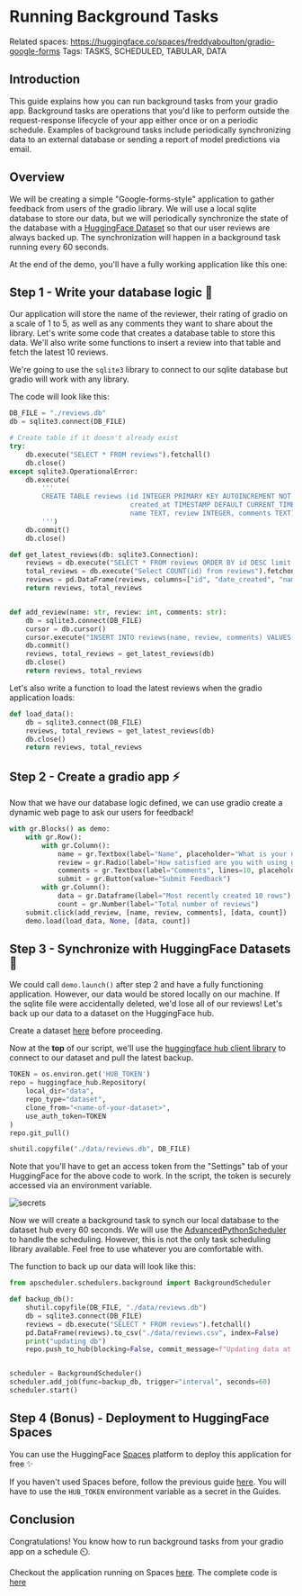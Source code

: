 <script type="module" src="https://gradio.s3-us-west-2.amazonaws.com/3.4.0/gradio.js"></script>

# Running Background Tasks 

Related spaces: https://huggingface.co/spaces/freddyaboulton/gradio-google-forms
Tags: TASKS, SCHEDULED, TABULAR, DATA 

## Introduction

This guide explains how you can run background tasks from your gradio app.
Background tasks are operations that you'd like to perform outside the request-response
lifecycle of your app either once or on a periodic schedule.
Examples of background tasks include periodically synchronizing data to an external database or 
sending a report of model predictions via email.

## Overview 
    
We will be creating a simple "Google-forms-style" application to gather feedback from users of the gradio library.
We will use a local sqlite database to store our data, but we will periodically synchronize the state of the database
with a [HuggingFace Dataset](https://huggingface.co/datasets) so that our user reviews are always backed up.
The synchronization will happen in a background task running every 60 seconds.

At the end of the demo, you'll have a fully working application like this one:

<gradio-app space="freddyaboulton/gradio-google-forms"> </gradio-app>


## Step 1 - Write your database logic 💾
Our application will store the name of the reviewer, their rating of gradio on a scale of 1 to 5, as well as
any comments they want to share about the library. Let's write some code that creates a database table to
store this data. We'll also write some functions to insert a review into that table and fetch the latest 10 reviews.

We're going to use the `sqlite3` library to connect to our sqlite database but gradio will work with any library.

The code will look like this:

```python
DB_FILE = "./reviews.db"
db = sqlite3.connect(DB_FILE)

# Create table if it doesn't already exist
try:
    db.execute("SELECT * FROM reviews").fetchall()
    db.close()
except sqlite3.OperationalError:
    db.execute(
        '''
        CREATE TABLE reviews (id INTEGER PRIMARY KEY AUTOINCREMENT NOT NULL,
                              created_at TIMESTAMP DEFAULT CURRENT_TIMESTAMP NOT NULL,
                              name TEXT, review INTEGER, comments TEXT)
        ''')
    db.commit()
    db.close()

def get_latest_reviews(db: sqlite3.Connection):
    reviews = db.execute("SELECT * FROM reviews ORDER BY id DESC limit 10").fetchall()
    total_reviews = db.execute("Select COUNT(id) from reviews").fetchone()[0]
    reviews = pd.DataFrame(reviews, columns=["id", "date_created", "name", "review", "comments"])
    return reviews, total_reviews


def add_review(name: str, review: int, comments: str):
    db = sqlite3.connect(DB_FILE)
    cursor = db.cursor()
    cursor.execute("INSERT INTO reviews(name, review, comments) VALUES(?,?,?)", [name, review, comments])
    db.commit()
    reviews, total_reviews = get_latest_reviews(db)
    db.close()
    return reviews, total_reviews
```

Let's also write a function to load the latest reviews when the gradio application loads:
```python
def load_data():
    db = sqlite3.connect(DB_FILE)
    reviews, total_reviews = get_latest_reviews(db)
    db.close()
    return reviews, total_reviews
```

## Step 2 - Create a gradio app ⚡
Now that we have our database logic defined, we can use gradio create a dynamic web page to ask our users for feedback! 

```python
with gr.Blocks() as demo:
    with gr.Row():
        with gr.Column():
            name = gr.Textbox(label="Name", placeholder="What is your name?")
            review = gr.Radio(label="How satisfied are you with using gradio?", choices=[1, 2, 3, 4, 5])
            comments = gr.Textbox(label="Comments", lines=10, placeholder="Do you have any feedback on gradio?")
            submit = gr.Button(value="Submit Feedback")
        with gr.Column():
            data = gr.Dataframe(label="Most recently created 10 rows")
            count = gr.Number(label="Total number of reviews")
    submit.click(add_review, [name, review, comments], [data, count])
    demo.load(load_data, None, [data, count])
```

## Step 3 - Synchronize with HuggingFace Datasets 🤗

We could call `demo.launch()` after step 2 and have a fully functioning application. However,
our data would be stored locally on our machine. If the sqlite file were accidentally deleted, we'd lose all of our reviews!
Let's back up our data to a dataset on the HuggingFace hub.

Create a dataset [here](https://huggingface.co/datasets) before proceeding.

Now at the **top** of our script, we'll use the [huggingface hub client library](https://huggingface.co/docs/huggingface_hub/index)
to connect to our dataset and pull the latest backup.

```python
TOKEN = os.environ.get('HUB_TOKEN')
repo = huggingface_hub.Repository(
    local_dir="data",
    repo_type="dataset",
    clone_from="<name-of-your-dataset>",
    use_auth_token=TOKEN
)
repo.git_pull()

shutil.copyfile("./data/reviews.db", DB_FILE)
```

Note that you'll have to get an access token from the "Settings" tab of your HuggingFace for the above code to work.
In the script, the token is securely accessed via an environment variable.

![secrets](/assets/guides/access_tokens.png)

Now we will create a background task to synch our local database to the dataset hub every 60 seconds.
We will use the [AdvancedPythonScheduler](https://apscheduler.readthedocs.io/en/3.x/) to handle the scheduling.
However, this is not the only task scheduling library available. Feel free to use whatever you are comfortable with.

The function to back up our data will look like this:

```python
from apscheduler.schedulers.background import BackgroundScheduler

def backup_db():
    shutil.copyfile(DB_FILE, "./data/reviews.db")
    db = sqlite3.connect(DB_FILE)
    reviews = db.execute("SELECT * FROM reviews").fetchall()
    pd.DataFrame(reviews).to_csv("./data/reviews.csv", index=False)
    print("updating db")
    repo.push_to_hub(blocking=False, commit_message=f"Updating data at {datetime.datetime.now()}")


scheduler = BackgroundScheduler()
scheduler.add_job(func=backup_db, trigger="interval", seconds=60)
scheduler.start()
```


## Step 4 (Bonus) - Deployment to HuggingFace Spaces
You can use the HuggingFace [Spaces](https://huggingface.co/spaces) platform to deploy this application for free ✨

If you haven't used Spaces before, follow the previous guide [here](/using_hugging_face_integrations).
You will have to use the `HUB_TOKEN` environment variable as a secret in the Guides.

## Conclusion
Congratulations! You know how to run background tasks from your gradio app on a schedule ⏲️.  

Checkout the application running on Spaces [here](https://huggingface.co/spaces/freddyaboulton/gradio-google-forms).
The complete code is [here](https://huggingface.co/spaces/freddyaboulton/gradio-google-forms/blob/main/app.py)
